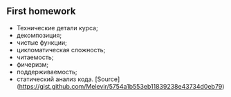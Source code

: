 ## First homework
- Технические детали курса;
- декомпозиция;
- чистые функции;
- цикломатическая сложность;
- читаемость;
- фичеризм;
- поддерживаемость;
- статический анализ кода.
[Source] (https://gist.github.com/Melevir/5754a1b553eb11839238e43734d0eb79)
